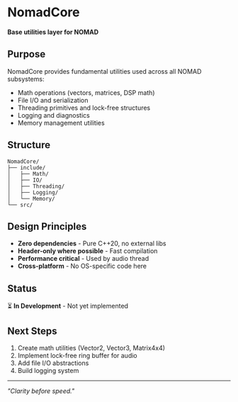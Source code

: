 # NomadCore

**Base utilities layer for NOMAD**

## Purpose

NomadCore provides fundamental utilities used across all NOMAD subsystems:
- Math operations (vectors, matrices, DSP math)
- File I/O and serialization
- Threading primitives and lock-free structures
- Logging and diagnostics
- Memory management utilities

## Structure

```
NomadCore/
├── include/
│   ├── Math/
│   ├── IO/
│   ├── Threading/
│   ├── Logging/
│   └── Memory/
└── src/
```

## Design Principles

- **Zero dependencies** - Pure C++20, no external libs
- **Header-only where possible** - Fast compilation
- **Performance critical** - Used by audio thread
- **Cross-platform** - No OS-specific code here

## Status

⏳ **In Development** - Not yet implemented

## Next Steps

1. Create math utilities (Vector2, Vector3, Matrix4x4)
2. Implement lock-free ring buffer for audio
3. Add file I/O abstractions
4. Build logging system

---

*"Clarity before speed."*
